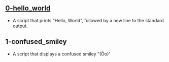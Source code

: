 
[0-hello_world](https://github.com/SKENGMANE/alx-system_engineering-devops/blob/master/0x02-shell_redirections/0-hello_world)
---
* A script that prints “Hello, World”, followed by a new line to the standard output.

1-confused_smiley
---
* A script that displays a confused smiley "(Ôo)'

